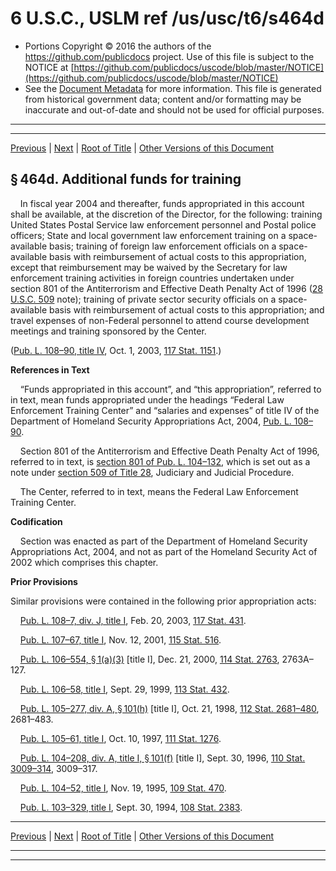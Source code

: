 ---
---

# 6 U.S.C., USLM ref /us/usc/t6/s464d

* Portions Copyright © 2016 the authors of the https://github.com/publicdocs project.
  Use of this file is subject to the NOTICE at [https://github.com/publicdocs/uscode/blob/master/NOTICE](https://github.com/publicdocs/uscode/blob/master/NOTICE)
* See the [Document Metadata](././../../../../../..//README.md) for more information.
  This file is generated from historical government data; content and/or formatting may be inaccurate and out-of-date and should not be used for official purposes.

----------
----------

[Previous](./../../../../../..//us/usc/t6/ch1/schVIII/ptH/m__us_usc_t6_s464c.md) | [Next](./../../../../../..//us/usc/t6/ch1/schVIII/ptH/m__us_usc_t6_s464e.md) | [Root of Title](./../../../../../../) | [Other Versions of this Document](https://publicdocs.github.io/go/links?ns=uslm&ref=%2Fus%2Fusc%2Ft6%2Fs464d)

## § 464d. Additional funds for training

    In fiscal year 2004 and thereafter, funds appropriated in this account shall be available, at the discretion of the Director, for the following: training United States Postal Service law enforcement personnel and Postal police officers; State and local government law enforcement training on a space-available basis; training of foreign law enforcement officials on a space-available basis with reimbursement of actual costs to this appropriation, except that reimbursement may be waived by the Secretary for law enforcement training activities in foreign countries undertaken under section 801 of the Antiterrorism and Effective Death Penalty Act of 1996 ([28 U.S.C. 509][/us/usc/t28/s509] note); training of private sector security officials on a space-available basis with reimbursement of actual costs to this appropriation; and travel expenses of non-Federal personnel to attend course development meetings and training sponsored by the Center.

([Pub. L. 108–90, title IV][/us/pl/108/90], Oct. 1, 2003, [117 Stat. 1151][/us/stat/117/1151].)

 __References in Text__ 

    “Funds appropriated in this account”, and “this appropriation”, referred to in text, mean funds appropriated under the headings “Federal Law Enforcement Training Center” and “salaries and expenses” of title IV of the Department of Homeland Security Appropriations Act, 2004, [Pub. L. 108–90][/us/pl/108/90].

    Section 801 of the Antiterrorism and Effective Death Penalty Act of 1996, referred to in text, is [section 801 of Pub. L. 104–132][/us/pl/104/132/s801], which is set out as a note under [section 509 of Title 28][/us/usc/t28/s509], Judiciary and Judicial Procedure.

    The Center, referred to in text, means the Federal Law Enforcement Training Center.

 __Codification__ 

    Section was enacted as part of the Department of Homeland Security Appropriations Act, 2004, and not as part of the Homeland Security Act of 2002 which comprises this chapter.

 __Prior Provisions__ 

Similar provisions were contained in the following prior appropriation acts:

    [Pub. L. 108–7, div. J, title I][/us/pl/108/7], Feb. 20, 2003, [117 Stat. 431][/us/stat/117/431].

    [Pub. L. 107–67, title I][/us/pl/107/67], Nov. 12, 2001, [115 Stat. 516][/us/stat/115/516].

    [Pub. L. 106–554, § 1(a)(3)][/us/pl/106/554/s1/a/3] \[title I\], Dec. 21, 2000, [114 Stat. 2763][/us/stat/114/2763], 2763A–127.

    [Pub. L. 106–58, title I][/us/pl/106/58], Sept. 29, 1999, [113 Stat. 432][/us/stat/113/432].

    [Pub. L. 105–277, div. A, § 101(h)][/us/pl/105/277/s101/h] \[title I\], Oct. 21, 1998, [112 Stat. 2681–480][/us/stat/112/2681-480], 2681–483.

    [Pub. L. 105–61, title I][/us/pl/105/61], Oct. 10, 1997, [111 Stat. 1276][/us/stat/111/1276].

    [Pub. L. 104–208, div. A, title I, § 101(f)][/us/pl/104/208/s101/f] \[title I\], Sept. 30, 1996, [110 Stat. 3009–314][/us/stat/110/3009-314], 3009–317.

    [Pub. L. 104–52, title I][/us/pl/104/52], Nov. 19, 1995, [109 Stat. 470][/us/stat/109/470].

    [Pub. L. 103–329, title I][/us/pl/103/329], Sept. 30, 1994, [108 Stat. 2383][/us/stat/108/2383].

----------

[Previous](./../../../../../..//us/usc/t6/ch1/schVIII/ptH/m__us_usc_t6_s464c.md) | [Next](./../../../../../..//us/usc/t6/ch1/schVIII/ptH/m__us_usc_t6_s464e.md) | [Root of Title](./../../../../../../) | [Other Versions of this Document](https://publicdocs.github.io/go/links?ns=uslm&ref=%2Fus%2Fusc%2Ft6%2Fs464d)

----------
----------

[/us/usc/t28/s509]: https://publicdocs.github.io/go/links?ns=uslm&ref=%2Fus%2Fusc%2Ft28%2Fs509
[/us/pl/108/90]: https://publicdocs.github.io/go/links?ns=uslm&ref=%2Fus%2Fpl%2F108%2F90
[/us/stat/117/1151]: https://publicdocs.github.io/go/links?ns=uslm&ref=%2Fus%2Fstat%2F117%2F1151
[/us/pl/108/90]: https://publicdocs.github.io/go/links?ns=uslm&ref=%2Fus%2Fpl%2F108%2F90
[/us/pl/104/132/s801]: https://publicdocs.github.io/go/links?ns=uslm&ref=%2Fus%2Fpl%2F104%2F132%2Fs801
[/us/usc/t28/s509]: https://publicdocs.github.io/go/links?ns=uslm&ref=%2Fus%2Fusc%2Ft28%2Fs509
[/us/pl/108/7]: https://publicdocs.github.io/go/links?ns=uslm&ref=%2Fus%2Fpl%2F108%2F7
[/us/stat/117/431]: https://publicdocs.github.io/go/links?ns=uslm&ref=%2Fus%2Fstat%2F117%2F431
[/us/pl/107/67]: https://publicdocs.github.io/go/links?ns=uslm&ref=%2Fus%2Fpl%2F107%2F67
[/us/stat/115/516]: https://publicdocs.github.io/go/links?ns=uslm&ref=%2Fus%2Fstat%2F115%2F516
[/us/pl/106/554/s1/a/3]: https://publicdocs.github.io/go/links?ns=uslm&ref=%2Fus%2Fpl%2F106%2F554%2Fs1%2Fa%2F3
[/us/stat/114/2763]: https://publicdocs.github.io/go/links?ns=uslm&ref=%2Fus%2Fstat%2F114%2F2763
[/us/pl/106/58]: https://publicdocs.github.io/go/links?ns=uslm&ref=%2Fus%2Fpl%2F106%2F58
[/us/stat/113/432]: https://publicdocs.github.io/go/links?ns=uslm&ref=%2Fus%2Fstat%2F113%2F432
[/us/pl/105/277/s101/h]: https://publicdocs.github.io/go/links?ns=uslm&ref=%2Fus%2Fpl%2F105%2F277%2Fs101%2Fh
[/us/stat/112/2681-480]: https://publicdocs.github.io/go/links?ns=uslm&ref=%2Fus%2Fstat%2F112%2F2681-480
[/us/pl/105/61]: https://publicdocs.github.io/go/links?ns=uslm&ref=%2Fus%2Fpl%2F105%2F61
[/us/stat/111/1276]: https://publicdocs.github.io/go/links?ns=uslm&ref=%2Fus%2Fstat%2F111%2F1276
[/us/pl/104/208/s101/f]: https://publicdocs.github.io/go/links?ns=uslm&ref=%2Fus%2Fpl%2F104%2F208%2Fs101%2Ff
[/us/stat/110/3009-314]: https://publicdocs.github.io/go/links?ns=uslm&ref=%2Fus%2Fstat%2F110%2F3009-314
[/us/pl/104/52]: https://publicdocs.github.io/go/links?ns=uslm&ref=%2Fus%2Fpl%2F104%2F52
[/us/stat/109/470]: https://publicdocs.github.io/go/links?ns=uslm&ref=%2Fus%2Fstat%2F109%2F470
[/us/pl/103/329]: https://publicdocs.github.io/go/links?ns=uslm&ref=%2Fus%2Fpl%2F103%2F329
[/us/stat/108/2383]: https://publicdocs.github.io/go/links?ns=uslm&ref=%2Fus%2Fstat%2F108%2F2383


